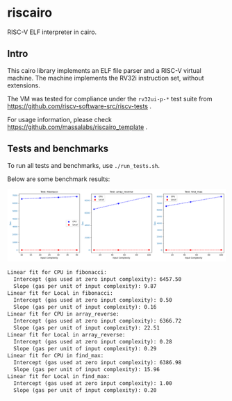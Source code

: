 # riscairo

RISC-V ELF interpreter in cairo.

## Intro

This cairo library implements an ELF file parser and a RISC-V virtual machine.
The machine implements the RV32i instruction set, without extensions.

The VM was tested for compliance under the `rv32ui-p-*` test suite from https://github.com/riscv-software-src/riscv-tests .

For usage information, please check https://github.com/massalabs/riscairo_template .

## Tests and benchmarks

To run all tests and benchmarks, use `./run_tests.sh`.

Below are some benchmark results:

![Benchmark results](bench.png)

```
Linear fit for CPU in fibonacci:
  Intercept (gas used at zero input complexity): 6457.50
  Slope (gas per unit of input complexity): 9.87
Linear fit for Local in fibonacci:
  Intercept (gas used at zero input complexity): 0.50
  Slope (gas per unit of input complexity): 0.16
Linear fit for CPU in array_reverse:
  Intercept (gas used at zero input complexity): 6366.72
  Slope (gas per unit of input complexity): 22.51
Linear fit for Local in array_reverse:
  Intercept (gas used at zero input complexity): 0.28
  Slope (gas per unit of input complexity): 0.29
Linear fit for CPU in find_max:
  Intercept (gas used at zero input complexity): 6386.98
  Slope (gas per unit of input complexity): 15.96
Linear fit for Local in find_max:
  Intercept (gas used at zero input complexity): 1.00
  Slope (gas per unit of input complexity): 0.20
```
